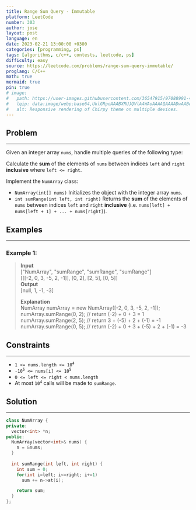 ```yaml
---
title: Range Sum Query - Immutable
platform: LeetCode
number: 303
author: jose
layout: post
language: en
date: 2023-02-21 13:00:00 +0300
categories: [programming, ps]
tags: [algorithms, c/c++, contests, leetcode, ps]
difficulty: easy
source: https://leetcode.com/problems/range-sum-query-immutable/
proglang: C/C++
math: true
mermaid: true
pin: true
# image:
#   path: https://user-images.githubusercontent.com/36547915/97088991-45da5d00-1652-11eb-900f-80d106540f4f.png
#   lqip: data:image/webp;base64,UklGRpoAAABXRUJQVlA4WAoAAAAQAAAADwAABwAAQUxQSDIAAAARL0AmbZurmr57yyIiqE8oiG0bejIYEQTgqiDA9vqnsUSI6H+oAERp2HZ65qP/VIAWAFZQOCBCAAAA8AEAnQEqEAAIAAVAfCWkAALp8sF8rgRgAP7o9FDvMCkMde9PK7euH5M1m6VWoDXf2FkP3BqV0ZYbO6NA/VFIAAAA
#   alt: Responsive rendering of Chirpy theme on multiple devices.
--- 
```

## Problem
---
Given an integer array `nums`, handle multiple queries of the following type:

Calculate the **sum** of the elements of `nums` between indices `left` and `right` **inclusive** where `left <= right`.  
  
Implement the `NumArray` class:
- `NumArray(int[] nums)` Initializes the object with the integer array `nums`.
- `int sumRange(int left, int right)` Returns the **sum** of the elements of `nums` between indices `left` and `right` **inclusive** (i.e. `nums[left] + nums[left + 1] + ... + nums[right]`).

## Examples
---
### **Example 1:**  
>**Input**  
["NumArray", "sumRange", "sumRange", "sumRange"]  
[[[-2, 0, 3, -5, 2, -1]], [0, 2], [2, 5], [0, 5]]  
>**Output**  
[null, 1, -1, -3]  
>  
>**Explanation**  
NumArray numArray = new NumArray([-2, 0, 3, -5, 2, -1]);  
numArray.sumRange(0, 2); // return (-2) + 0 + 3 = 1  
numArray.sumRange(2, 5); // return 3 + (-5) + 2 + (-1) = -1  
numArray.sumRange(0, 5); // return (-2) + 0 + 3 + (-5) + 2 + (-1) = -3  

## Constraints
---
- <code>1 <= nums.length <= 10<sup>4</sup></code>
- <code>-10<sup>5</sup> <= nums[i] <= 10<sup>5</sup></code>
- <code>0 <= left <= right < nums.length</code>
- At most <code>10<sup>4</sup></code> calls will be made to `sumRange`.

## Solution
---
```c++
class NumArray {
private:
  vector<int> *n;
public:
  NumArray(vector<int>& nums) {
    n = &nums;
  }
    
  int sumRange(int left, int right) {
    int sum = 0;
    for(int i=left; i<=right; i+=1)
      sum += n->at(i);

    return sum;
  }
};
```
